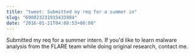 ```yaml
---
title: "tweet: Submitted my req for a summer in"
slug: "690023231915433984"
date: "2016-01-21T04:08:53+00:00"
---
```

Submitted my req for a summer intern. If you'd like to learn malware analysis from the FLARE team while doing original research, contact me.